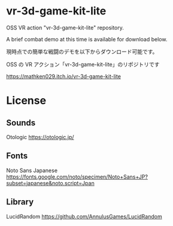 # vr-3d-game-kit-lite

OSS VR action "vr-3d-game-kit-lite" repository.

A brief combat demo at this time is available for download below.

現時点での簡単な戦闘のデモを以下からダウンロード可能です。

OSS の VR アクション「vr-3d-game-kit-lite」のリポジトリです

https://mathken029.itch.io/vr-3d-game-kit-lite

# License

## Sounds

Otologic
https://otologic.jp/

## Fonts

Noto Sans Japanese
https://fonts.google.com/noto/specimen/Noto+Sans+JP?subset=japanese&noto.script=Jpan

## Library

LucidRandom
https://github.com/AnnulusGames/LucidRandom
